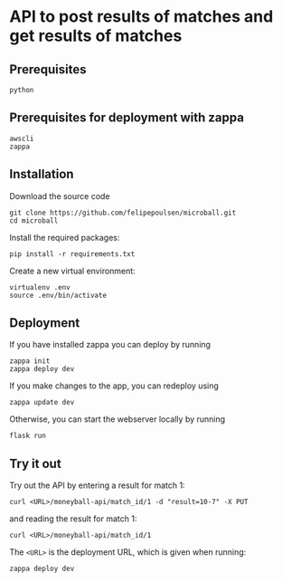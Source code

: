 # API to post results of matches and get results of matches

## Prerequisites
```
python
```
## Prerequisites for deployment with zappa
```
awscli
zappa
```
## Installation

Download the source code
```
git clone https://github.com/felipepoulsen/microball.git
cd microball
```

Install the required packages:
```
pip install -r requirements.txt
```

Create a new virtual environment:
```
virtualenv .env
source .env/bin/activate
```
## Deployment
If you have installed zappa you can deploy by running 
```
zappa init
zappa deploy dev
```

If you make changes to the app, you can redeploy using 
```
zappa update dev
```

Otherwise, you can start the webserver locally by running
```
flask run
```
## Try it out
Try out the API by entering a result for match 1:
```
curl <URL>/moneyball-api/match_id/1 -d "result=10-7" -X PUT
```
and reading the result for match 1:
```
curl <URL>/moneyball-api/match_id/1
```
The `<URL>` is the deployment URL, which is given when running:
```
zappa deploy dev
```